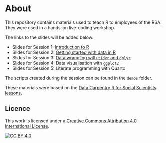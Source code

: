 # About
This repository contains materials used to teach R to employees of the RSA.
They were used in a hands-on live-coding workshop.

The links to the slides will be added below:

- Slides for Session 1: [Introduction to R](https://thersaorg.github.io/r-training/slides/1_intro-to-R.html#/title-slide)
- Slides for Session 2: [Getting started with data in R](https://thersaorg.github.io/r-training/slides/2_starting-with-data.html#/title-slide)
- Slides for Session 3: [Data wrangling with `tidyr` and `dplyr`](https://thersaorg.github.io/r-training/slides/3_data-wrangling.html#/title-slide)
- Slides for Session 4: Data visualisation with `ggplot2`
- Slides for Session 5: Literate programming with Quarto

The scripts created during the session can be found in the `demos` folder.

These materials were based on the [Data Carpentry R for Social Scientists lessons](https://datacarpentry.org/r-socialsci/index.html).

## Licence
This work is licensed under a [Creative Commons Attribution 4.0 International License][cc-by].

[![CC BY 4.0][cc-by-image]][cc-by]

[cc-by]: http://creativecommons.org/licenses/by/4.0/
[cc-by-image]: https://i.creativecommons.org/l/by/4.0/88x31.png
[cc-by-shield]: https://img.shields.io/badge/License-CC%20BY%204.0-lightgrey.svg
